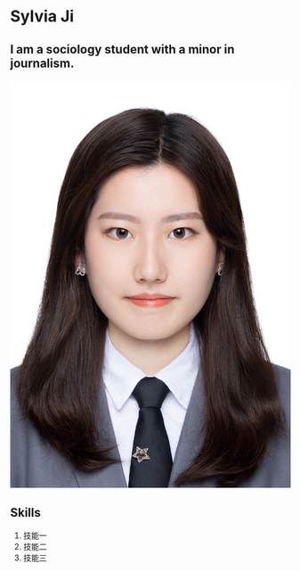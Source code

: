 # Sylvia Ji
## I am a sociology student with a minor in journalism.
![ID photo.JPG](https://github.com/sylviaji0225/J124/blob/main/证件照.JPG )
## Skills

1. 技能一
2. 技能二
3. 技能三
